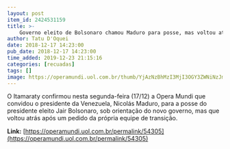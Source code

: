```yaml
---
layout: post
item_id: 2424531159
title: >-
    Governo eleito de Bolsonaro chamou Maduro para posse, mas voltou atrás, diz Itamaraty
author: Tatu D'Oquei
date: 2018-12-17 14:23:00
pub_date: 2018-12-17 14:23:00
time_added: 2019-12-23 21:15:16
categories: [recuadas]
tags: []
image: https://operamundi.uol.com.br/thumb/YjAzNzBhMzI3MjI3OGY3ZWNiNzJmMjFkMTIwZmEwZGRfZmI2ZTNkZDZkOTZiY2RlYjhhYTQ2Yjc4YTIyNTdjMWIucG5n
---
```


O Itamaraty confirmou nesta segunda-feira (17/12) a Opera Mundi que convidou o presidente da Venezuela, Nicolás Maduro, para a posse do presidente eleito Jair Bolsonaro, sob orientação do novo governo, mas que voltou atrás após um pedido da própria equipe de transição.

**Link:** [https://operamundi.uol.com.br/permalink/54305](https://operamundi.uol.com.br/permalink/54305)

